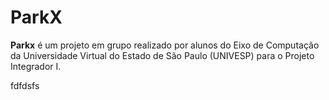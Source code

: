 # ParkX
**Parkx** é um projeto em grupo realizado por alunos do Eixo de Computação da Universidade Virtual do Estado de São Paulo (UNIVESP) para o Projeto Integrador I.


fdfdsfs
